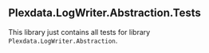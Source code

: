 
## Plexdata.LogWriter.Abstraction.Tests

This library just contains all tests for library `Plexdata.LogWriter.Abstraction`.
